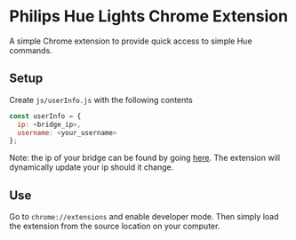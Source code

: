 # Philips Hue Lights Chrome Extension

A simple Chrome extension to provide quick access to simple Hue commands.

## Setup

Create `js/userInfo.js` with the following contents

```js
const userInfo = {
  ip: <bridge_ip>,
  username: <your_username>
};
```

Note: the ip of your bridge can be found by going [here](https://discovery.meethue.com). The extension will dynamically update your ip should it change.

## Use

Go to `chrome://extensions` and enable developer mode. Then simply load the extension from the source location on your computer.
